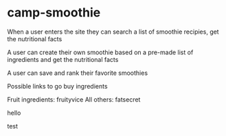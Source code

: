 # camp-smoothie

When a user enters the site they can search a list of smoothie recipies, get the nutritional facts

A user can create their own smoothie based on a pre-made list of ingredients and get the nutritional facts

A user can save and rank their favorite smoothies

Possible links to go buy ingredients


Fruit ingredients: fruityvice
All others: fatsecret

hello

test 